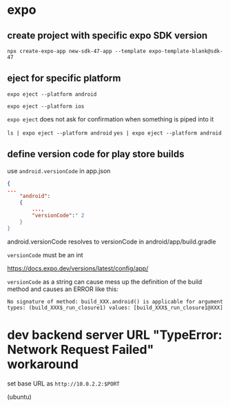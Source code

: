 # expo

## create project with specific expo SDK version

```
npx create-expo-app new-sdk-47-app --template expo-template-blank@sdk-47
```

## eject for specific platform

`expo eject --platform android`

`expo eject --platform ios`

`expo eject` does not ask for confirmation when something is piped into it

`ls | expo eject --platform android`
`yes | expo eject --platform android`

## define version code for play store builds


use `android.versionCode` in app.json 

```json
{
...
	"android":
	{
		...,
		"versionCode":" 2
	}
}
```

android.versionCode resolves to versionCode in android/app/build.gradle

`versionCode` must be an int

https://docs.expo.dev/versions/latest/config/app/

`versionCode` as a string can cause mess up the definition of the build method and causes an ERROR like this:

```
No signature of method: build_XXX.android() is applicable for argument types: (build_XXX$_run_closure1) values: [build_XXX$_run_closure1@XXX]
```

# dev backend server URL "TypeError: Network Request Failed" workaround

set base URL as `http://10.0.2.2:$PORT`

(ubuntu)
